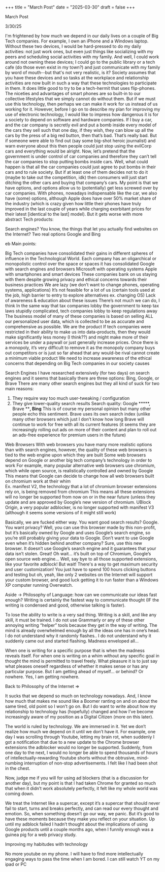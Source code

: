 +++ title = "March Post" date = "2025-03-30" draft = false +++

March Post

3/30/25

I'm frightened by how much we depend in our daily lives on a couple of Big Tech companies. For example, I own an iPhone and a Windows laptop. Without these two devices, I would be hard-pressed to do my daily activities: not just work ones, but even just things like socializing with my peers and scheduling social activities with my family. And well, I could work around not owning these devices; I could go to the public library or a tech cafe (do those even exist in my town?) and just communicate with my family by word of mouth--but that's not very realistic, is it? Society assumes that you have these devices and so tasks at the workplace and relationship activities are now built in such a way that these technologies to participate in them. It does little good to try to be a tech-hermit that uses flip-phones. The niceties and advantages of smart phones are so built-in to our collective lifestyles that we simply cannot do without them. But if we must use this technology, then perhaps we can make it work for us instead of us working for it. However, before I go on to describe my plan for improving my use of electronic technology, I would like to impress how dangerous it is for a society to depend on software and hardware companies. If I buy a car, and the car company is secretly evil and put a bomb inside every model of the cars they sell such that one day, if they wish, they can blow up all the cars by the press of a big red button, then that’s bad. That’s really bad. But if someone were able to find out (say some big-shot heroic journalist) and warn everyone about this then people could just stop using the evilCorp cars and everything would be alright. Now, let’s pretend that the government is under control of car companies and therefore they can’t tell the car companies to stop putting bombs inside cars. Well, what could happen is that all the car companies could just agree to put bombs in their cars and to rule society. But if at least one of them decides not to do it (maybe to take out the competition, idk) then consumers will just start ditching the other cars and buying that company’s cars. My point is that we have options, and options allow us to (potentially) get less screwed over by car companies. With phones, nowadays indispensable like the car, we also have (some) options, although Apple does have over 50% market share of the industry (which is crazy given how little their phones have truly improved in the last couple of years while charging exorbitant prices for their latest [identical to the last] model). But it gets worse with more abstract Tech products:

Search engines? You know, the things that let you actually find websites on the Internet? Two real options Google and Bing

eb
Main points: 

Big Tech companies have consolidated their gains in different spheres of influence in the Technological World. 
Each company has an oligarchical or monopolistic control over the space or spaces it has consolidated
Google with search engines and browsers
Microsoft with operating systems
Apple with smartphones and smart devices
These companies bank on us staying with them despite growing privacy and ethical concerns towards their business practices 
We are lazy (we don’t want to change phones, operating systems, applications)
It’s not feasible for a lot of us (certain tools used at the job, high barrier to entry to explore alternatives ex. changing OS)
Lack of awareness & education about these issues
There’s not much we can do, I think
In the same way that tax companies lobby the government to keep tax laws stupidly complicated, tech companies lobby to keep regulations away
The business model of many of these companies is based on selling ALL our personalized user data, which is collected to be as accurate and comprehensive as possible. We are the product
If tech companies were restricted in their ability to make us into data-products, then they would make significantly less money (I think??) and might make more of their services be under a paywall or just generally increase prices. 
Once there is a monopoly, it’s very difficult to remove it as the monopoly company buys out competitors or is just so far ahead that any would-be rival cannot create a minimum viable product
We need to increase awareness of the ethical concerns that depending on Big Tech companies in our society causes

Search Engines
I have researched extensively (for two days) on search engines and it seems that basically there are three options: Bing, Google, or Brave
There are many other search engines but they all kind of suck for two main reasons: 
1. They require way too much user-tweaking / configuration
2. They give lower-quality search results
Search quality: Google *****, Brave ****, Bing**
This is of course my personal opinion but many other people echo this sentiment. Brave uses its own search index (unlike many other browsers which just 
I don’t know how long Brave will continue to work for free with all its current features (it seems they are increasingly rolling out ads on more of their content and plan to roll out an ads-free experience for premium users in the future)

Web Browsers
With web browsers you have many more realistic options than with search engines, however, the quality of these web browsers is tied to the web engine upon which they are built
Some web browsers depend on Google or another big tech company’s technology in order to work
For example, many popular alternative web browsers use chromium, which while open source, is realistically controlled and owned by Google
This means that Google can decide to change how all web browsers built on chromium work at their whim	
Ex. manifest V2, the technology that a lot of chromium browser extensions rely on, is being removed from chromium
This means all these extensions will no longer be supported from now on or in the near future (unless they update and are approved by Google’s new version of chromium. 
UBlock Origin, a very popular adblocker, is no longer supported with manifest V3 (although it seems some versions of it might still work)

Basically, we are fucked either way. You want good search results? Google. You want privacy? Well, you can use this browser made by this non-profit, but it’s basically owned by Google and uses Google’s search engine, so you’re still probably giving your data to Google. Don’t want to use Google even when it’s hidden behind another company? Sure, use this new browser. It doesn’t use Google’s search engine and it guarantees that your data isn’t stolen. Great! Oh wait… it’s built on top of Chromium, Google’s open source web engine… Well, say bye to all those supported extensions, like your favorite adblock! But wait! There's a way to get maximum security and user customization! You just have to spend 100 hours clicking buttons and testing but oh, yeah, like only 2 websites on the Internet will support your custom browser, and good luck getting it to run faster than a Windows XP computer running Overwatch.


Aside → Philosophy of Language: how can we communicate our ideas fast enough? Writing is certainly the fastest way to communicate thought (IF the writing is condensed and good, otherwise talking is faster). 

To lose the ability to write is a very sad thing. Writing is a skill, and like any skill, it must be trained. I do not use Grammarly or any of these other annoying writing “helper” tools because they get in the way of writing. The mind is already overwhelmed enough by all the ideas one has in one’s head. I do not understand why it randomly flashes.. I do not understand why it suddenly came out and started flashing. Madness enveloped all…

When one is writing for a specific purpose that is when the madness reveals itself. For when one is writing on a whim without any specific goal in thought the mind is permitted to travel freely. What pleasure it is to just say what pleases oneself regardless of whether it makes sense or has any particular purpose. But I am getting ahead of myself… or behind? Or nowhere. Yes, I am getting nowhere. 

Back to Philosophy of the Internet ⇒ 

It sucks that we depend so much on technology nowadays. And, I know how much that makes me sound like a Boomer ranting on and on about the same tired, old point so I won’t go on. But I do want to write about how my relationship to technology has (hopefully) changed and how I’ve become increasingly aware of my position as a Digital Citizen (more on this later). 

The world is ruled by technology. We are immersed in it. Yet we don’t realize how much we depend on it until we don’t have it. For example, one day I was scrolling through Youtube, letting my brain rot, when suddenly I got a notification that due to a new update to the Chrome browser extensions the adblocker would no longer be supported. Suddenly, from one day to the next, I would no longer be able to spend thousands of hours of intellectually-rewarding Youtube shorts without the obtrusive, mind-numbing interruption of non-stop advertisements. I felt like I had been shot in the chest. 

Now, judge me if you will for using ad blockers (that is a discussion for another day), but my point is that I had taken Chrome for granted so much that when it didn’t work absolutely perfectly, it felt like my whole world was coming down. 

We treat the Internet like a supercar, except it’s a supercar that should never fail to start, turns and breaks perfectly, and can read our every thought and emotion. So, when something doesn’t go our way, we panic. But it’s good to have these moments because they make you reflect on your situation. Up until my adblock failed I hadn’t thought about the implications of using Google products until a couple months ago, when I funnily enough was a guinea pig for a web privacy study. 

Improving my habitudes with technology

No more youtube on my phone. I will have to find more intellectually engaging ways to pass the time when I am bored. I can still watch YT on my ipad or PC






